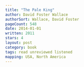 ```yaml
---
title: "The Pale King"
author: David Foster Wallace
authorSort: Wallace, David Foster
pageCount: 548
date: 2014-01-01
written: 2011
stars: 4
layout: post
category: book
tags: read unreviewed listened
mapping: USA, North America
---
```

